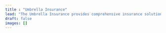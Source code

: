 ```yaml
---
title : "Umbrella Insurance"
lead: "The Umbrella Insurance provides comprehensive insurance solutions to individuals and businesses.Our mission is to offer customized policies that meet the specific needs of our clients and provide them with financial security and peace of mind. "
draft: false
images: []
---
```

